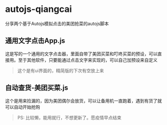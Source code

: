 # autojs-qiangcai
分享两个基于Autojs模拟点击的美团抢菜的autojs脚本

## 通用文字点击App.js  

这是写的一个通用的文字点击器，里面自带了美团买菜和叮咚买菜的预设，可以直接用。至于其他软件，只要能通过点击文字来实现的，可以自己加预设来自定义
> 这个是有ui界面的，精简版的下次有空放上来

## 自动查货-美团买菜.js

这个是用来捡漏的，因为美团偶尔会放货，可以让备用机一直跑着，遇到有货了就可以自动开始抢购


> PS: 比较懒，能用就行，不想更新了。愿疫情早点结束

